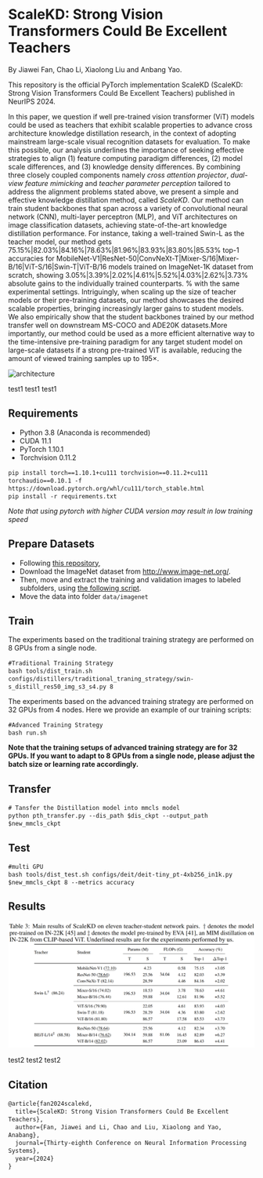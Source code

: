 # ScaleKD: Strong Vision Transformers Could Be Excellent Teachers
By Jiawei Fan, Chao Li, Xiaolong Liu and Anbang Yao.

This repository is the official PyTorch implementation 
ScaleKD (ScaleKD: Strong Vision Transformers Could Be Excellent Teachers) published in NeurIPS 2024.

In this paper, we question if well pre-trained vision transformer (ViT) models could be used as teachers that exhibit scalable properties 
to advance cross architecture knowledge distillation research, in the context of adopting mainstream large-scale visual recognition datasets for evaluation.
To make this possible, our analysis underlines the importance of seeking effective strategies to align (1) feature computing paradigm differences, (2) model scale differences, and (3) knowledge density differences. By combining three closely coupled components namely *cross attention projector*, *dual-view feature mimicking* and *teacher parameter perception* tailored to address the alignment problems stated above, we present a simple and effective knowledge distillation method, called *ScaleKD*. Our method can train student backbones that span across a variety of convolutional neural network (CNN), multi-layer perceptron (MLP), and ViT architectures on image classification datasets, achieving state-of-the-art knowledge distillation performance. For instance, taking a well-trained Swin-L as the teacher model, our method gets 75.15\%$|$82.03\%$|$84.16\%$|$78.63\%$|$81.96\%$|$83.93\%$|$83.80\%$|$85.53\% top-1 accuracies for MobileNet-V1$|$ResNet-50$|$ConvNeXt-T$|$Mixer-S/16$|$Mixer-B/16$|$ViT-S/16$|$Swin-T$|$ViT-B/16 models trained on ImageNet-1K dataset from scratch, showing 3.05\%$|$3.39\%$|$2.02\%$|$4.61\%$|$5.52\%$|$4.03\%$|$2.62\%$|$3.73\% absolute gains to the individually trained counterparts. % with the same experimental settings. 
Intriguingly, when scaling up the size of teacher models or their pre-training datasets, our method showcases the desired scalable properties, bringing increasingly larger gains to student models. We also empirically show that the student backbones trained by our method transfer well on downstream MS-COCO and ADE20K datasets.More importantly, our method could be used as a more efficient alternative way to the time-intensive pre-training paradigm for any target student model on large-scale datasets if a strong pre-trained ViT is available, reducing the amount of viewed training samples up to 195$\times$.


![architecture](imgs/teaser.jpg)

test1 test1 test1


## Requirements
- Python 3.8 (Anaconda is recommended)
- CUDA 11.1
- PyTorch 1.10.1
- Torchvision 0.11.2

```
pip install torch==1.10.1+cu111 torchvision==0.11.2+cu111 torchaudio==0.10.1 -f https://download.pytorch.org/whl/cu111/torch_stable.html
pip install -r requirements.txt
```

*Note that using pytorch with higher CUDA version may result in low training speed*


## Prepare Datasets

- Following [this repository](https://github.com/pytorch/examples/tree/main/imagenet#requirements),
- Download the ImageNet dataset from http://www.image-net.org/.
- Then, move and extract the training and validation images to labeled subfolders, using [the following script](https://github.com/pytorch/examples/blob/main/imagenet/extract_ILSVRC.sh).
- Move the data into folder `data/imagenet`


## Train
The experiments based on the traditional training strategy are performed on 8 GPUs from a single node.
```
#Traditional Training Strategy
bash tools/dist_train.sh configs/distillers/traditional_traning_strategy/swin-s_distill_res50_img_s3_s4.py 8
```

The experiments based on the advanced training strategy are performed on 32 GPUs from 4 nodes.
Here we provide an example of our training scripts:
```
#Advanced Training Strategy
bash run.sh
```
**Note that the training setups of advanced training strategy are for 32 GPUs. If you want to adapt to 8 GPUs from a single node, please adjust the batch size or learning rate accordingly.**


## Transfer
```
# Tansfer the Distillation model into mmcls model
python pth_transfer.py --dis_path $dis_ckpt --output_path $new_mmcls_ckpt
```
## Test

```
#multi GPU
bash tools/dist_test.sh configs/deit/deit-tiny_pt-4xb256_in1k.py $new_mmcls_ckpt 8 --metrics accuracy
```


## Results
<img src="imgs/results.png" width="950px"/>


<!-- |  Model   | Teacher  | T_weight  | Baseline | ViTKD | weight | ViTKD+NKD | weight |                            dis_config                            |
| :------: | :-------: | :-------: | :----------------: | :------------: | :--: | :--: | :--: | :----------------------------------------------------------: |
|   DeiT-Tiny   | DeiT III-Small | [baidu](https://pan.baidu.com/s/1asMuS6E7OmdZzQBH9ugCZg?pwd=83x7)/[one drive](https://1drv.ms/u/s!Ah7OVljahSArnWHFQNy6OqrZoA82?e=eQ4kmI) |        74.42        |      76.06 (+1.64)      |[baidu](https://pan.baidu.com/s/1OYGeZ2P8RRdEIWM3diyzQA?pwd=niiw)/[one drive](https://1drv.ms/u/s!Ah7OVljahSArnVz0irqzX2VP0tg_?e=75Vfs6) |77.78 (+3.36)| [baidu](https://pan.baidu.com/s/1StOAQziPEvvHzQqWvy20vQ?pwd=emct)/[one drive](https://1drv.ms/u/s!Ah7OVljahSArnV1cQsVw9SHvSWpG?e=RuE1aL) | [config](https://github.com/yzd-v/cls_KD/blob/master/configs/distillers/imagenet/deit-s3_distill_deit-t_img.py) |
|   DeiT-Small   | DeiT III-Base | [baidu](https://pan.baidu.com/s/15HNMudacNlBUCZ6ySFhENg?pwd=6mmp)/[one drive](https://1drv.ms/u/s!Ah7OVljahSArnWTTrFh-ST9BcHb8?e=wj3iqH) |        80.55        |      81.95 (+1.40)      |[baidu](https://pan.baidu.com/s/17O64Q4py6Ex1ohjnrPpiew?pwd=4srr)/[one drive](https://1drv.ms/u/s!Ah7OVljahSArnV4Fb5EIZEf81PxK?e=K7M1Sz) |83.59 (+3.04)| [baidu](https://pan.baidu.com/s/1OThOyOR60CCxszxB6rY4QQ?pwd=4x90)/[one drive](https://1drv.ms/u/s!Ah7OVljahSArnV_tNpvVZ21Yc9eM?e=vlYr8K) | [config](https://github.com/yzd-v/cls_KD/blob/master/configs/distillers/imagenet/deit-b3_distill_deit-s_img.py) |
|   DeiT-Base   | DeiT III-Large | [baidu](https://pan.baidu.com/s/1qdgcTMz_FeBfEH2rchh_yg?pwd=n5hf)/[one drive](https://1drv.ms/u/s!Ah7OVljahSArnWaR3tslskypZbwB?e=D1aL6p) |        81.76        |      83.46 (+1.70)      |[baidu](https://pan.baidu.com/s/1Qytl5BHpc3qdlYSQq750FQ?pwd=ej2k)/[one drive](https://1drv.ms/u/s!Ah7OVljahSArnWMMyJZT2NlsIgBg?e=JM5L9h) |85.41 (+3.65)| [baidu](https://pan.baidu.com/s/19Zxq4g3Z1mGhDPjkbG_t0g?pwd=q915)/[one drive](https://1drv.ms/u/s!Ah7OVljahSArnWJvNpY3Feo_OvGi?e=iPuWJu) | [config](https://github.com/yzd-v/cls_KD/blob/master/configs/distillers/imagenet/deit-l3_distill_deit-b_img.py) | -->


test2  test2 test2

## Citation
```
@article{fan2024scalekd,
  title={ScaleKD: Strong Vision Transformers Could Be Excellent Teachers},
  author={Fan, Jiawei and Li, Chao and Liu, Xiaolong and Yao, Anabang},
  journal={Thirty-eighth Conference on Neural Information Processing Systems},
  year={2024}
}
```
